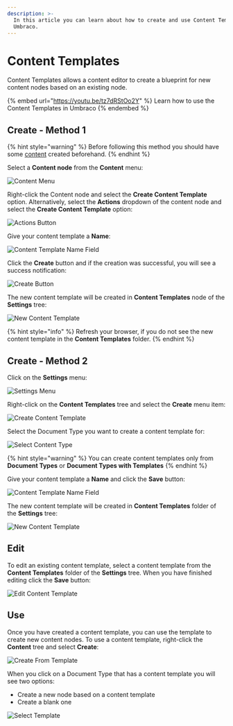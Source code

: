 ```yaml
---
description: >-
  In this article you can learn about how to create and use Content Templates in
  Umbraco.
---
```


# Content Templates

Content Templates allows a content editor to create a blueprint for new content nodes based on an existing node.

{% embed url="https://youtu.be/tz7dRStOo2Y" %}
Learn how to use the Content Templates in Umbraco
{% endembed %}

## Create - Method 1

{% hint style="warning" %}
Before following this method you should have some [content](../data/defining-content/#3.-creating-the-content) created beforehand.
{% endhint %}

Select a **Content node** from the **Content** menu:

![Content Menu](images/v8-01-Content-Menu.png)

Right-click the Content node and select the **Create Content Template** option. Alternatively, select the **Actions** dropdown of the content node and select the **Create Content Template** option:

![Actions Button](images/v8-02-Actions-Menu.png)

Give your content template a **Name**:

![Content Template Name Field](images/v8-03-Name-Content-Template.png)

Click the **Create** button and if the creation was successful, you will see a success notification:

![Create Button](images/v8-04-Save-Content-Template.png)

The new content template will be created in **Content Templates** node of the **Settings** tree:

![New Content Template](images/v8-05-Find-Content-Template.png)

{% hint style="info" %}
Refresh your browser, if you do not see the new content template in the **Content Templates** folder.
{% endhint %}

## Create - Method 2

Click on the **Settings** menu:

![Settings Menu](images/v8-07-Settings-Menu.png)

Right-click on the **Content Templates** tree and select the **Create** menu item:

![Create Content Template](images/v8-08-Create-Content-Template.png)

Select the Document Type you want to create a content template for:

![Select Content Type](images/v8-09-Select-Content-Type.png)

{% hint style="warning" %}
You can create content templates only from **Document Types** or **Document Types with Templates**
{% endhint %}

Give your content template a **Name** and click the **Save** button:

![Content Template Name Field](images/v8-10-Save-Template.png)

The new content template will be created in **Content Templates** folder of the **Settings** tree:

![New Content Template](images/v8-11-Find-Template.png)

## Edit

To edit an existing content template, select a content template from the **Content Templates** folder of the **Settings** tree. When you have finished editing click the **Save** button:

![Edit Content Template](images/v8-06-Edit-Content-Template.png)

## Use

Once you have created a content template, you can use the template to create new content nodes. To use a content template, right-click the **Content** tree and select **Create**:

![Create From Template](images/v8-12-Create-From-Template.png)

When you click on a Document Type that has a content template you will see two options:

* Create a new node based on a content template
* Create a blank one

![Select Template](images/v8-13-Select-Template.png)
